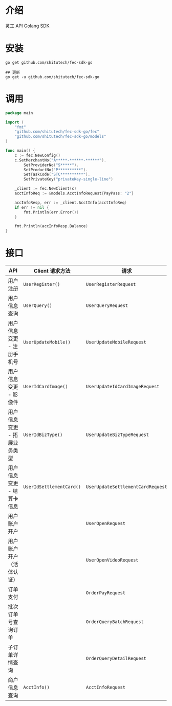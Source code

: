 # 介绍

灵工 API Golang SDK

# 安装

```shell
go get github.com/shitutech/fec-sdk-go
```

```shell
## 更新
go get -u github.com/shitutech/fec-sdk-go
```

# 调用

```go
package main

import (
	"fmt"
	"github.com/shitutech/fec-sdk-go/fec"
	"github.com/shitutech/fec-sdk-go/models"
)

func main() {
	c := fec.NewConfig()
	c.SetMerchantNo("A*****-******-******").
		SetProviderNo("S*****").
		SetProductNo("P**********").
		SetTaskCode("STC**********").
		SetPrivateKey("privateKey-single-line")

	_client := fec.NewClient(c)
	acctInfoReq := &models.AcctInfoRequest{PayPass: "2"}

	accInfoResp, err := _client.AcctInfo(acctInfoReq)
	if err != nil {
		fmt.Println(err.Error())
	}

	fmt.Println(accInfoResp.Balance)
}
```

# 接口

| API             | Client 请求方法                | 请求                                  | 响应                           |
|-----------------|----------------------------|-------------------------------------|------------------------------|
| 用户注册            | ``UserRegister()``         | ``UserRegisterRequest``             | ``UserRegisterResponse``     |
| 用户信息查询          | ``UserQuery()``            | ``UserQueryRequest``                | ``UserQueryResponse``        |
| 用户信息变更 - 注册手机号  | ``UserUpdateMobile()``     | ``UserUpdateMobileRequest``         | ``UserUpdateResponse``       |
| 用户信息变更 - 影像件    | ``UserIdCardImage()``      | ``UserUpdateIdCardImageRequest``    | ``UserUpdateResponse``       |
| 用户信息变更 - 拓展业务类型 | ``UserIdBizType()``        | ``UserUpdateBizTypeRequest``        | ``UserUpdateResponse``       |
| 用户信息变更 - 结算卡信息  | ``UserIdSettlementCard()`` | ``UserUpdateSettlementCardRequest`` | ``UserUpdateResponse``       |
| 用户账户开户          |                            | ``UserOpenRequest``                 | ``UserOpenResponse``         |
| 用户账户开户（活体认证）    |                            | ``UserOpenVideoRequest``            | ``UserOpenResponse``         |
| 订单支付            |                            | ``OrderPayRequest``                 | ``OrderPayResponse``         |
| 批次订单号查询订单       |                            | ``OrderQueryBatchRequest``          | ``OrderQueryBatchResponse``  |
| 子订单详情查询         |                            | ``OrderQueryDetailRequest``         | ``OrderQueryDetailResponse`` |
| 商户信息查询          | ``AcctInfo()``             | ``AcctInfoRequest``                 | ``AcctInfoResponse``         |
